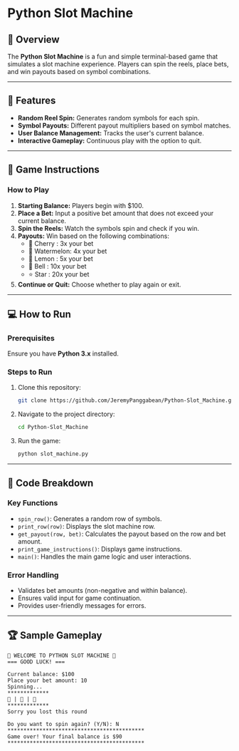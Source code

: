 # Python Slot Machine

## 🎰 Overview

The **Python Slot Machine** is a fun and simple terminal-based game that simulates a slot machine experience. Players can spin the reels, place bets, and win payouts based on symbol combinations.

---

## 🧩 Features

- **Random Reel Spin:** Generates random symbols for each spin.
- **Symbol Payouts:** Different payout multipliers based on symbol matches.
- **User Balance Management:** Tracks the user's current balance.
- **Interactive Gameplay:** Continuous play with the option to quit.

---

## 📜 Game Instructions

### How to Play

1. **Starting Balance:** Players begin with $100.
2. **Place a Bet:** Input a positive bet amount that does not exceed your current balance.
3. **Spin the Reels:** Watch the symbols spin and check if you win.
4. **Payouts:** Win based on the following combinations:
   - 🍒 Cherry : 3x your bet
   - 🍉 Watermelon: 4x your bet
   - 🍋 Lemon : 5x your bet
   - 🔔 Bell : 10x your bet
   - ⭐ Star : 20x your bet
5. **Continue or Quit:** Choose whether to play again or exit.

---

## 💻 How to Run

### Prerequisites

Ensure you have **Python 3.x** installed.

### Steps to Run

1. Clone this repository:
   ```bash
   git clone https://github.com/JeremyPanggabean/Python-Slot_Machine.git
   ```
2. Navigate to the project directory:
   ```bash
   cd Python-Slot_Machine
   ```
3. Run the game:
   ```bash
   python slot_machine.py
   ```

---

## 🔧 Code Breakdown

### Key Functions

- `spin_row()`: Generates a random row of symbols.
- `print_row(row)`: Displays the slot machine row.
- `get_payout(row, bet)`: Calculates the payout based on the row and bet amount.
- `print_game_instructions()`: Displays game instructions.
- `main()`: Handles the main game logic and user interactions.

### Error Handling

- Validates bet amounts (non-negative and within balance).
- Ensures valid input for game continuation.
- Provides user-friendly messages for errors.

---

## 🏆 Sample Gameplay

```plaintext
🎰 WELCOME TO PYTHON SLOT MACHINE 🎰
=== GOOD LUCK! ===

Current balance: $100
Place your bet amount: 10
Spinning...
*************
🍒 | 🍋 | 🍉
*************
Sorry you lost this round

Do you want to spin again? (Y/N): N
*******************************************
Game over! Your final balance is $90
*******************************************
```

